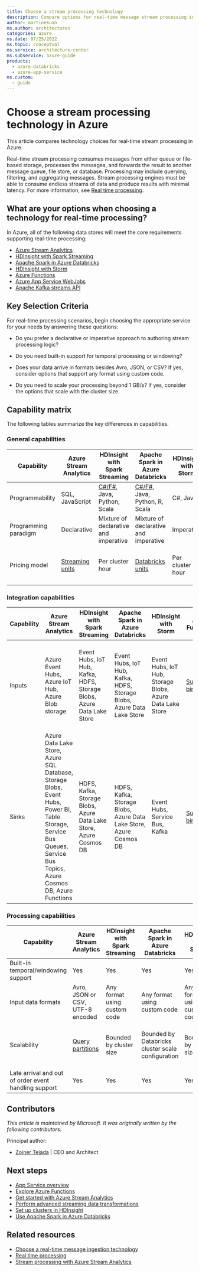 ```yaml
---
title: Choose a stream processing technology
description: Compare options for real-time message stream processing in Azure, with key selection criteria and a capability matrix.
author: martinekuan
ms.author: architectures
categories: azure
ms.date: 07/25/2022
ms.topic: conceptual
ms.service: architecture-center
ms.subservice: azure-guide
products:
  - azure-databricks
  - azure-app-service
ms.custom:
  - guide
---
```


<!-- cSpell:ignore HDFS -->

# Choose a stream processing technology in Azure

This article compares technology choices for real-time stream processing in Azure.

Real-time stream processing consumes messages from either queue or file-based storage, processes the messages, and forwards the result to another message queue, file store, or database. Processing may include querying, filtering, and aggregating messages. Stream processing engines must be able to consume endless streams of data and produce results with minimal latency. For more information, see [Real time processing](../big-data/real-time-processing.yml).

## What are your options when choosing a technology for real-time processing?

In Azure, all of the following data stores will meet the core requirements supporting real-time processing:

- [Azure Stream Analytics](/azure/stream-analytics/)
- [HDInsight with Spark Streaming](/azure/hdinsight/spark/apache-spark-streaming-overview)
- [Apache Spark in Azure Databricks](/azure/azure-databricks/)
- [HDInsight with Storm](/azure/hdinsight/storm/apache-storm-overview)
- [Azure Functions](/azure/azure-functions/functions-overview)
- [Azure App Service WebJobs](/azure/app-service/web-sites-create-web-jobs)
- [Apache Kafka streams API](/azure/hdinsight/kafka/apache-kafka-streams-api)

## Key Selection Criteria

For real-time processing scenarios, begin choosing the appropriate service for your needs by answering these questions:

- Do you prefer a declarative or imperative approach to authoring stream processing logic?

- Do you need built-in support for temporal processing or windowing?

- Does your data arrive in formats besides Avro, JSON, or CSV? If yes, consider options that support any format using custom code.

- Do you need to scale your processing beyond 1 GB/s? If yes, consider the options that scale with the cluster size.

## Capability matrix

The following tables summarize the key differences in capabilities.

### General capabilities

| Capability | Azure Stream Analytics | HDInsight with Spark Streaming | Apache Spark in Azure Databricks | HDInsight with Storm | Azure Functions | Azure App Service WebJobs |
| --- | --- | --- | --- | --- | --- | --- |
| Programmability | SQL, JavaScript | [C#/F#][dotnet-spark], Java, Python, Scala | [C#/F#][dotnet-spark], Java, Python, R, Scala | C#, Java | C#, F#, Java, Node.js, Python | C#, Java, Node.js, PHP, Python |
| Programming paradigm | Declarative | Mixture of declarative and imperative | Mixture of declarative and imperative | Imperative | Imperative | Imperative |
| Pricing model | [Streaming units](https://azure.microsoft.com/pricing/details/stream-analytics/) | Per cluster hour | [Databricks units](https://azure.microsoft.com/pricing/details/databricks) | Per cluster hour | Per function execution and resource consumption | Per app service plan hour |

### Integration capabilities

| Capability | Azure Stream Analytics | HDInsight with Spark Streaming | Apache Spark in Azure Databricks | HDInsight with Storm | Azure Functions | Azure App Service WebJobs |
| --- | --- | --- | --- | --- | --- | --- |
| Inputs | Azure Event Hubs, Azure IoT Hub, Azure Blob storage  | Event Hubs, IoT Hub, Kafka, HDFS, Storage Blobs, Azure Data Lake Store  | Event Hubs, IoT Hub, Kafka, HDFS, Storage Blobs, Azure Data Lake Store  | Event Hubs, IoT Hub, Storage Blobs, Azure Data Lake Store  | [Supported bindings](/azure/azure-functions/functions-triggers-bindings#supported-bindings) | Service Bus, Storage Queues, Storage Blobs, Event Hubs, WebHooks, Azure Cosmos DB, Files |
| Sinks |  Azure Data Lake Store, Azure SQL Database, Storage Blobs, Event Hubs, Power BI, Table Storage, Service Bus Queues, Service Bus Topics, Azure Cosmos DB, Azure Functions  | HDFS, Kafka, Storage Blobs, Azure Data Lake Store, Azure Cosmos DB | HDFS, Kafka, Storage Blobs, Azure Data Lake Store, Azure Cosmos DB | Event Hubs, Service Bus, Kafka | [Supported bindings](/azure/azure-functions/functions-triggers-bindings#supported-bindings) | Service Bus, Storage Queues, Storage Blobs, Event Hubs, WebHooks, Azure Cosmos DB, Files |

### Processing capabilities

| Capability | Azure Stream Analytics | HDInsight with Spark Streaming | Apache Spark in Azure Databricks | HDInsight with Storm | Azure Functions | Azure App Service WebJobs |
| --- | --- | --- | --- | --- | --- | --- |
| Built-in temporal/windowing support | Yes | Yes | Yes | Yes | No | No |
| Input data formats | Avro, JSON or CSV, UTF-8 encoded | Any format using custom code | Any format using custom code | Any format using custom code | Any format using custom code | Any format using custom code |
| Scalability | [Query partitions](/azure/stream-analytics/stream-analytics-parallelization) | Bounded by cluster size | Bounded by Databricks cluster scale configuration | Bounded by cluster size | Up to 200 function app instances processing in parallel | Bounded by app service plan capacity |
| Late arrival and out of order event handling support | Yes | Yes | Yes | Yes | No | No |

## Contributors

*This article is maintained by Microsoft. It was originally written by the following contributors.*

Principal author:

- [Zoiner Tejada](https://www.linkedin.com/in/zoinertejada) | CEO and Architect

## Next steps

- [App Service overview](/azure/app-service/overview)
- [Explore Azure Functions](/training/modules/explore-azure-functions)
- [Get started with Azure Stream Analytics](/training/modules/introduction-to-data-streaming)
- [Perform advanced streaming data transformations](/training/modules/perform-advanced-streaming-data-transformations-with-spark-kafka)
- [Set up clusters in HDInsight](/azure/hdinsight/hdinsight-hadoop-provision-linux-clusters)
- [Use Apache Spark in Azure Databricks](/training/modules/use-apache-spark-azure-databricks)

## Related resources

- [Choose a real-time message ingestion technology](real-time-ingestion.md)
- [Real time processing](../big-data/real-time-processing.yml)
- [Stream processing with Azure Stream Analytics](../../reference-architectures/data/stream-processing-stream-analytics.yml)

[dotnet-spark]: https://github.com/dotnet/spark
